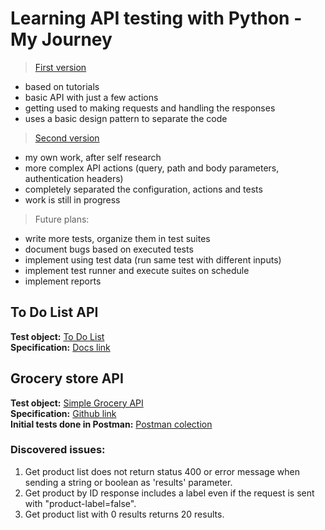 # Learning API testing with Python - My Journey

> [First version](#to-do-list-api)
- based on tutorials
- basic API with just a few actions
- getting used to making requests and handling the responses
- uses a basic design pattern to separate the code
> [Second version](#grocery-store-api)
- my own work, after self research
- more complex API actions (query, path and body parameters, authentication headers)
- completely separated the configuration, actions and tests
- work is still in progress

> Future plans:
- write more tests, organize them in test suites
- document bugs based on executed tests
- implement using test data (run same test with different inputs)
- implement test runner and execute suites on schedule
- implement reports

## To Do List API

**Test object:** [To Do List](https://todo.pixegami.io)  
**Specification:** [Docs link](https://todo.pixegami.io/docs)  


## Grocery store API
**Test object:** [Simple Grocery API](https://simple-grocery-store-api.glitch.me/)  
**Specification:** [Github link](https://github.com/vdespa/Postman-Complete-Guide-API-Testing/blob/main/simple-grocery-store-api.md)  
**Initial tests done in Postman:** [Postman colection](https://www.postman.com/sorincirneala/workspace/grocery-store-api-public/collection/22316948-500e3a68-8eb1-4b1f-94c5-a97d7812740c?action=share&creator=22316948)  

### Discovered issues: 
1. Get product list does not return status 400 or error message when sending a string or boolean as 'results' parameter.
2. Get product by ID response includes a label even if the request is sent with "product-label=false".
3. Get product list with 0 results returns 20 results. 